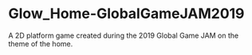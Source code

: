 # Glow_Home-GlobalGameJAM2019
A 2D platform game created during the 2019 Global Game JAM on the theme of the home. 
